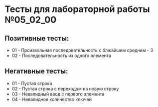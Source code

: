 # Тесты для лабораторной работы №05_02_00


## Позитивные тесты:

- 01 - Произвольная последовательность c блжайшим средним - 3
- 02 - Последовательность из одного элемента

## Негативные тесты:

- 01 - Пустая строка
- 02 - Пустая строка с переходом на новую строку
- 03 - Невалидный ввод с первого элемента
- 04 - Невалидное количество ключей